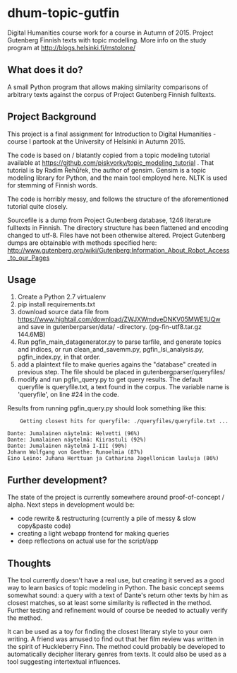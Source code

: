 # dhum-topic-gutfin
Digital Humanities course work for a course in Autumn of 2015. Project Gutenberg Finnish texts with topic modelling.
More info on the study program at http://blogs.helsinki.fi/mstolone/

What does it do?
----------------

A small Python program that allows making similarity comparisons of arbitrary texts against the corpus of Project Gutenberg Finnish fulltexts.


Project Background
------------------

This project is a final assignment for Introduction to Digital Humanities -course I partook at the University of Helsinki in Autumn 2015.

The code is based on / blatantly copied from a topic modeling tutorial available at https://github.com/piskvorky/topic_modeling_tutorial . That tutorial is by Radim Řehůřek, the author of gensim. Gensim is a topic modeling library for Python, and the main tool employed here. NLTK is used for stemming of Finnish words.  

The code is horribly messy, and follows the structure of the aforementioned tutorial quite closely.

Sourcefile is a dump from Project Gutenberg database, 1246 literature fulltexts in Finnish. The directory structure has been flattened and encoding changed to utf-8. Files have not been otherwise altered. Project Gutenberg dumps are obtainable with methods specified here: http://www.gutenberg.org/wiki/Gutenberg:Information_About_Robot_Access_to_our_Pages


Usage
-----
1. Create a Python 2.7 virtualenv
2. pip install requirements.txt
3. download source data file from https://www.hightail.com/download/ZWJXWmdveDNKV05MWE1UQw and save in gutenberparser/data/ -directory. (pg-fin-utf8.tar.gz 144.6MB)
4. Run pgfin_main_datagenerator.py to parse tarfile, and generate topics and indices, or run clean_and_savemm.py, pgfin_lsi_analysis.py, pgfin_index.py, in that order.
5. add a plaintext file to make queries agains the "database" created in previous step. The file should be placed in gutenbergparser/queryfiles/
6. modify and run pgfin_query.py to get query results. The default queryfile is queryfile.txt, a text found in the corpus. The variable name is 'queryfile', on line #24 in the code.

Results from running pgfin_query.py should look something like this:
```
    Getting closest hits for queryfile: ./queryfiles/queryfile.txt ...

Dante: Jumalainen näytelmä: Helvetti (96%)
Dante: Jumalainen näytelmä: Kiirastuli (92%)
Dante: Jumalainen näytelmä I-III (90%)
Johann Wolfgang von Goethe: Runoelmia (87%)
Eino Leino: Juhana Herttuan ja Catharina Jagellonican lauluja (86%)
```


Further development?
--------------------

The state of the project is currently somewhere around proof-of-concept / alpha. Next steps in development would be:

* code rewrite & restructuring (currently a pile of messy & slow copy&paste code)
* creating a light webapp frontend for making queries
* deep reflections on actual use for the script/app


Thoughts
--------

The tool currently doesn't have a real use, but creating it served as a good way to learn basics of topic modeling in Python. The basic concept seems somewhat sound: a query with a text of Dante's return other texts by him as closest matches, so at least some similarity is reflected in the method. Further testing and refinement would of course be needed to actually verify the method.

It can be used as a toy for finding the closest literary style to your own writing. A friend was amused to find out that her film review was written in the spirit of Huckleberry Finn. The method could probably be developed to automatically decipher literary genres from texts. It could also be used as a tool suggesting intertextual influences.
